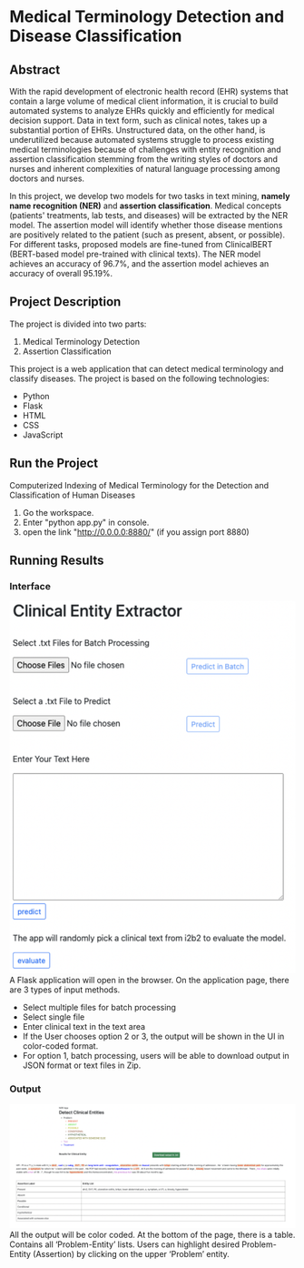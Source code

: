 # Medical Terminology Detection and Disease Classification

## Abstract

With the rapid development of electronic health record (EHR) systems that contain a large volume of medical client information, it is crucial to build automated systems to analyze EHRs quickly and efficiently for medical decision support. Data in text form, such as clinical notes, takes up a substantial portion of EHRs. Unstructured data, on the other hand, is underutilized because automated systems struggle to process existing medical terminologies because of challenges with entity recognition and assertion classification stemming from the writing styles of doctors and nurses and inherent complexities of natural language processing among doctors and nurses. 

In this project, we develop two models for two tasks in text mining, **namely name recognition (NER)** and **assertion classification**. Medical concepts (patients' treatments, lab tests, and diseases) will be extracted by the NER model. The assertion model will identify whether those disease mentions are positively related to the patient (such as present, absent, or possible). For different tasks, proposed models are fine-tuned from ClinicalBERT (BERT-based model pre-trained with clinical texts). The NER model achieves an accuracy of 96.7%, and the assertion model achieves an accuracy of overall 95.19%. 



## Project Description

The project is divided into two parts:

1. Medical Terminology Detection
2. Assertion Classification

This project is a web application that can detect medical terminology and classify diseases. The project is based on the following technologies:

- Python
- Flask
- HTML
- CSS
- JavaScript

## Run the Project
Computerized Indexing of Medical Terminology for the Detection and Classification of Human Diseases
1. Go the workspace.
2. Enter "python app.py" in console.
3. open the link "http://0.0.0.0:8880/" (if you assign port 8880)

## Running Results

### Interface
![interface](Results/Running%20Results/Interface.png)
A Flask application will open in the browser. On the application page, there are 3 types of input methods. 
- Select multiple files for batch processing
- Select single file
- Enter clinical text in the text area
- If the User chooses option 2 or 3, the output will be shown in the UI in color-coded format.
- For option 1, batch processing, users will be able to download output in JSON format or text files in Zip.

### Output
![image_results](Results/Running%20Results/Classification%20Results.png)
All the output will be color coded. At the bottom of the page, there is a table. Contains all ‘Problem-Entity’ lists. Users can highlight desired Problem-Entity (Assertion) by clicking on the upper ‘Problem’ entity. 

